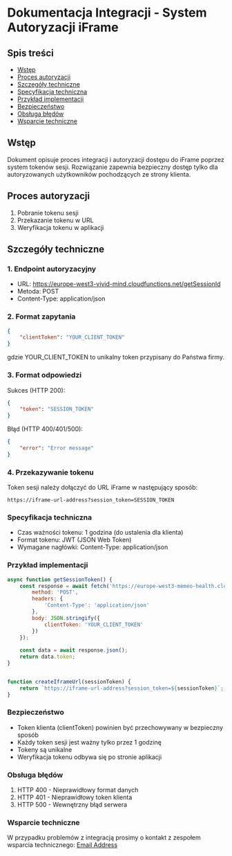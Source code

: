 # Dokumentacja Integracji - System Autoryzacji iFrame

## Spis treści
- [Wstęp](#wstęp)
- [Proces autoryzacji](#proces-autoryzacji)
- [Szczegóły techniczne](#szczegóły-techniczne)
- [Specyfikacja techniczna](#specyfikacja-techniczna)
- [Przykład implementacji](#przykład-implementacji)
- [Bezpieczeństwo](#bezpieczeństwo)
- [Obsługa błędów](#obsługa-błędów)
- [Wsparcie techniczne](#wsparcie-techniczne)

## Wstęp
Dokument opisuje proces integracji i autoryzacji dostępu do iFrame poprzez system tokenów sesji. Rozwiązanie zapewnia bezpieczny dostęp tylko dla autoryzowanych użytkowników pochodzących ze strony klienta.

## Proces autoryzacji
1. Pobranie tokenu sesji
2. Przekazanie tokenu w URL
3. Weryfikacja tokenu w aplikacji

## Szczegóły techniczne

### 1. Endpoint autoryzacyjny
- URL: https://europe-west3-vivid-mind.cloudfunctions.net/getSessionId
- Metoda: POST
- Content-Type: application/json

### 2. Format zapytania
```json
{
    "clientToken": "YOUR_CLIENT_TOKEN"
}
```
gdzie YOUR_CLIENT_TOKEN to unikalny token przypisany do Państwa firmy.

### 3. Format odpowiedzi
Sukces (HTTP 200):
```json
{
    "token": "SESSION_TOKEN"
}
```

Błąd (HTTP 400/401/500):
```json
{
    "error": "Error message"
}
```

### 4. Przekazywanie tokenu
Token sesji należy dołączyć do URL iFrame w następujący sposób:
```
https://iframe-url-address?session_token=SESSION_TOKEN
```

### Specyfikacja techniczna
- Czas ważności tokenu: 1 godzina (do ustalenia dla klienta)
- Format tokenu: JWT (JSON Web Token)
- Wymagane nagłówki: Content-Type: application/json

### Przykład implementacji

```javascript
async function getSessionToken() {
    const response = await fetch('https://europe-west3-memeo-health.cloudfunctions.net/getSessionId', {
        method: 'POST',
        headers: {
            'Content-Type': 'application/json'
        },
        body: JSON.stringify({
            clientToken: 'YOUR_CLIENT_TOKEN'
        })
    });
    
    const data = await response.json();
    return data.token;
}


function createIframeUrl(sessionToken) {
    return `https://iframe-url-address?session_token=${sessionToken}`;
}
```

### Bezpieczeństwo
- Token klienta (clientToken) powinien być przechowywany w bezpieczny sposób
- Każdy token sesji jest ważny tylko przez 1 godzinę
- Tokeny są unikalne
- Weryfikacja tokenu odbywa się po stronie aplikacji

### Obsługa błędów
1. HTTP 400 - Nieprawidłowy format danych
2. HTTP 401 - Nieprawidłowy token klienta
3. HTTP 500 - Wewnętrzny błąd serwera

### Wsparcie techniczne
W przypadku problemów z integracją prosimy o kontakt z zespołem wsparcia technicznego:
[Email Address](mailto:contact@vividmind.health)
